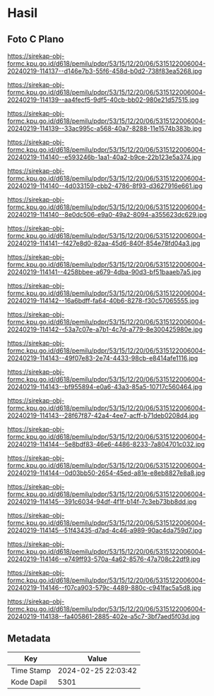 # Hasil

## Foto C Plano

https://sirekap-obj-formc.kpu.go.id/d618/pemilu/pdpr/53/15/12/20/06/5315122006004-20240219-114137--d146e7b3-55f6-458d-b0d2-738f83ea5268.jpg

https://sirekap-obj-formc.kpu.go.id/d618/pemilu/pdpr/53/15/12/20/06/5315122006004-20240219-114139--aa4fecf5-9df5-40cb-bb02-980e21d57515.jpg

https://sirekap-obj-formc.kpu.go.id/d618/pemilu/pdpr/53/15/12/20/06/5315122006004-20240219-114139--33ac995c-a568-40a7-8288-11e1574b383b.jpg

https://sirekap-obj-formc.kpu.go.id/d618/pemilu/pdpr/53/15/12/20/06/5315122006004-20240219-114140--e593246b-1aa1-40a2-b9ce-22b123e5a374.jpg

https://sirekap-obj-formc.kpu.go.id/d618/pemilu/pdpr/53/15/12/20/06/5315122006004-20240219-114140--4d033159-cbb2-4786-8f93-d3627916e661.jpg

https://sirekap-obj-formc.kpu.go.id/d618/pemilu/pdpr/53/15/12/20/06/5315122006004-20240219-114140--8e0dc506-e9a0-49a2-8094-a355623dc629.jpg

https://sirekap-obj-formc.kpu.go.id/d618/pemilu/pdpr/53/15/12/20/06/5315122006004-20240219-114141--f427e8d0-82aa-45d6-840f-854e78fd04a3.jpg

https://sirekap-obj-formc.kpu.go.id/d618/pemilu/pdpr/53/15/12/20/06/5315122006004-20240219-114141--4258bbee-a679-4dba-90d3-bf51baaeb7a5.jpg

https://sirekap-obj-formc.kpu.go.id/d618/pemilu/pdpr/53/15/12/20/06/5315122006004-20240219-114142--16a6bdff-fa64-40b6-8278-f30c57065555.jpg

https://sirekap-obj-formc.kpu.go.id/d618/pemilu/pdpr/53/15/12/20/06/5315122006004-20240219-114142--53a7c07e-a7b1-4c7d-a779-8e300425980e.jpg

https://sirekap-obj-formc.kpu.go.id/d618/pemilu/pdpr/53/15/12/20/06/5315122006004-20240219-114143--49f07e83-2e74-4433-98cb-e8414afe1116.jpg

https://sirekap-obj-formc.kpu.go.id/d618/pemilu/pdpr/53/15/12/20/06/5315122006004-20240219-114143--bf955894-e0a6-43a3-85a5-10717c560464.jpg

https://sirekap-obj-formc.kpu.go.id/d618/pemilu/pdpr/53/15/12/20/06/5315122006004-20240219-114143--28f67f87-42a4-4ee7-acff-b71deb0208d4.jpg

https://sirekap-obj-formc.kpu.go.id/d618/pemilu/pdpr/53/15/12/20/06/5315122006004-20240219-114144--5e8bdf83-46e6-4486-8233-7a804701c032.jpg

https://sirekap-obj-formc.kpu.go.id/d618/pemilu/pdpr/53/15/12/20/06/5315122006004-20240219-114144--0d03bb50-2654-45ed-a81e-e8eb8827e8a8.jpg

https://sirekap-obj-formc.kpu.go.id/d618/pemilu/pdpr/53/15/12/20/06/5315122006004-20240219-114145--391c6034-94df-4f1f-b14f-7c3eb73bb8dd.jpg

https://sirekap-obj-formc.kpu.go.id/d618/pemilu/pdpr/53/15/12/20/06/5315122006004-20240219-114145--51f43435-d7ad-4c46-a989-90ac4da759d7.jpg

https://sirekap-obj-formc.kpu.go.id/d618/pemilu/pdpr/53/15/12/20/06/5315122006004-20240219-114146--e749ff93-570a-4a62-8576-47a708c22df9.jpg

https://sirekap-obj-formc.kpu.go.id/d618/pemilu/pdpr/53/15/12/20/06/5315122006004-20240219-114146--f07ca903-579c-4489-880c-c941fac5a5d8.jpg

https://sirekap-obj-formc.kpu.go.id/d618/pemilu/pdpr/53/15/12/20/06/5315122006004-20240219-114138--fa405861-2885-402e-a5c7-3bf7aed5f03d.jpg


## Metadata

| Key        | Value               |
| ---------- | ------------------- |
| Time Stamp | 2024-02-25 22:03:42 |
| Kode Dapil | 5301                |



